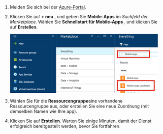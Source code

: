 1. Melden Sie sich bei der [Azure-Portal].

2. Klicken Sie auf **+ neu** , und geben Sie **Mobile-Apps** im _Suchfeld der Marketplace_. Wählen Sie **Schnellstart für Mobile-Apps** , und klicken Sie auf **Erstellen**.

    ![Azure-Portal mit Mobile Apps Schnellstart hervorgehoben](./media/app-service-mobile-dotnet-backend-create-new-service/search-mobile-apps-quickstart.png)


3. Wählen Sie für die **Ressourcengruppe**eine vorhandene Ressourcengruppe aus, oder erstellen Sie eine neue Zuordnung (mit demselben Namen wie Ihre app). 
 
4. Klicken Sie auf **Erstellen**. Warten Sie einige Minuten, damit der Dienst erfolgreich bereitgestellt werden, bevor Sie fortfahren.

<!-- URLs. -->
[Azure-Portal]: https://portal.azure.com/
